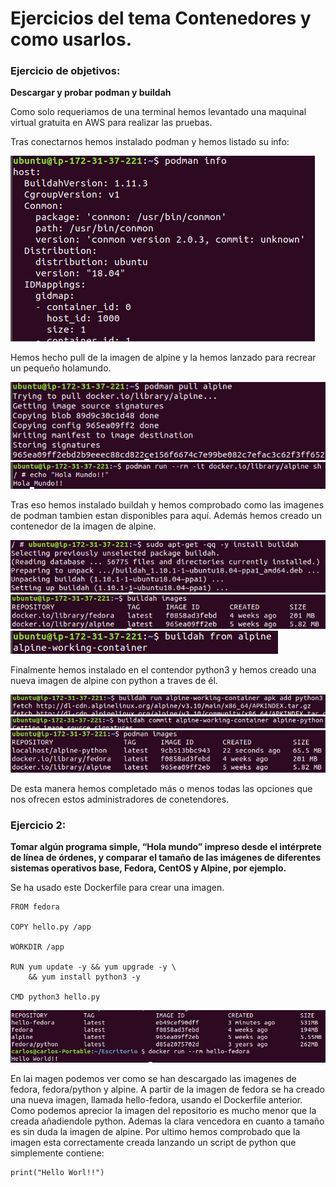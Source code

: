 # Ejercicios del tema Contenedores y como usarlos.
### Ejercicio de objetivos: 
__Descargar y probar podman y buildah__

Como solo requeriamos de una terminal hemos levantado una maquinal virtual gratuita en AWS para realizar las pruebas.

Tras conectarnos hemos instalado podman y hemos listado su info:

![pb img](./img/pb1.png)

Hemos hecho pull de la imagen de alpine y la hemos lanzado para recrear un pequeño holamundo.

![pb img](./img/pb2.png)
![pb img](./img/pb3.png)

Tras eso hemos instalado buildah y hemos comprobado como las imagenes de podman tambien estan disponibles para aquí. Además hemos creado un contenedor de la imagen de alpine.

![pb img](./img/pb4.png)
![pb img](./img/pb5.png)
![pb img](./img/pb6.png)

Finalmente hemos instalado en el contendor python3 y hemos creado una nueva imagen de alpine con python a traves de él.

![pb img](./img/pb7.png)
![pb img](./img/pb8.png)
![pb img](./img/pb9.png)

De esta manera hemos completado más o menos todas las opciones que nos ofrecen estos administradores de conetendores.

### Ejercicio 2: 
__Tomar algún programa simple, “Hola mundo” impreso desde el intérprete de línea de órdenes, y comparar el tamaño de las imágenes de diferentes sistemas operativos base, Fedora, CentOS y Alpine, por ejemplo.__

Se ha usado este Dockerfile para crear una imagen.

    FROM fedora

    COPY hello.py /app

    WORKDIR /app

    RUN yum update -y && yum upgrade -y \
        && yum install python3 -y

    CMD python3 hello.py

![Ejercicio2 img](./img/tema4_1.png)

En lai magen podemos ver como se han descargado las imagenes de fedora, fedora/python y alpine. A partir de la imagen de fedora se ha creado una nueva imagen, llamada hello-fedora, usando el Dockerfile anterior.
Como podemos aprecior la imagen del repositorio es mucho menor que la creada añadiendole python. Ademas la clara vencedora en cuanto a tamaño es sin duda la imagen de alpine. Por ultimo hemos comprobado que la imagen esta correctamente creada lanzando un script de python que simplemente contiene:

    print("Hello Worl!!")